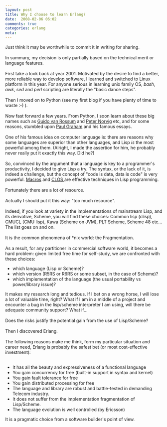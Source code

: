 ```yaml
---
layout: post
title: Why I choose to learn Erlang?
date:  2008-02-06 06:02
comments: true
categories: erlang
meta: 
---
```

Just think it may be worthwhile to commit it in writing for sharing.<br /><br />In summary, my decision is only partially based on the technical merit or language features.<br /><br />First take a look back at year 2001. Motivated by the desire to find a better, more reliable way to develop software, I learned and switched to Linux platform in this year. For anyone serious in learning unix family OS,  <span style="font-style: italic;">bash</span>, <span style="font-style: italic;">awk</span>, <span style="font-style: italic;">sed </span>and <span style="font-style: italic;">perl </span>scripting are literally the "basic dance steps".<br /><br />Then I moved on to Python (see my first blog if you have plenty of time to waste :-) ).<br /><br />Now fast forward a few years. From Python, I soon learn about these big names such as <a href="http://www.python.org/%7Eguido/">Guido van Rossum</a> and <a href="http://norvig.com/">Peter Norvig</a> etc, and for some reasons, stumbled upon  <a href="http://www.paulgraham.com/">Paul Graham</a> and his famous essays.<br /><br />One of his famous idea on computer language is: there are reasons why some languages are superior than other languages, and Lisp <span style="font-style: italic;">is </span>the most powerful among them. (Alright, I made the assertion for him, he probably never really put it exactly this way. Did he?)<br /><br />So, convinced by the argument that a language is key to a programmer's productivity, I decided to give Lisp a try. The syntax, or the lack of it, is indeed a challenge, but the concept of "code is data, data is code" is very powerful. <a href="http://www.gigamonkeys.com/book/macros-standard-control-constructs.html">Macros</a> and <a href="http://www.gigamonkeys.com/book/object-reorientation-generic-functions.html">CLOS </a>are effective techniques in Lisp programming.<br /><br />Fortunately there are a lot of resource.<br /><br />Actually I should put it this way: "too much resource".<br /><br />Indeed, if you look at variety in the implementations of mainstream Lisp, and its derivative, Scheme, you will find these choices: Common lisp (clisp), CMUCL (CMU lisp), Kawa (Scheme on JVM), PLT Scheme, Scheme 48 etc... The list goes on and on.<br /><br />It is the common phenomena of *nix world: the Fragmentation.<br /><br />As a result, for any partitioner in commercial software world, it becomes a hard problem: given limited free time for self-study, we are confronted with these choices:<br /><ul><li>which language (Lisp or Scheme)?</li><li>which version (R5RS or R6RS or some subset, in the case of Scheme)?</li><li>which implementation of the language (the usual portability vs power/library issue)?</li></ul>It makes my research long and tedious. If I bet on a wrong horse, I will lose a lot of valuable time, right? What if I am in a middle of a project and encounter a bug in the lisp/scheme interpreter I am using, will there be adequate community support? What if...<br /><br />Does the risks justify the potential gain from the use of Lisp/Scheme?<br /><br />Then I discovered Erlang.<br /><br />The following reasons make me think, form my particular situation and career need, Erlang is probably the safest  bet (or most cost-effective investment):<br /><br /><ul><li>It has all the beauty and expressiveness of a functional language</li><li>You gain concurrency for free (built-in support in syntax and kernel)<br /></li><li>You gain fault tolerance for free</li><li>You gain distributed processing for free</li><li>The language and library are robust and battle-tested in demanding Telecom industry.</li><li>It does not suffer from the implementation fragmentation of Lisp/Scheme.</li><li>The language evolution is well controlled (by Ericsson)<br /></li></ul>It is a pragmatic choice from a software builder's point of view.